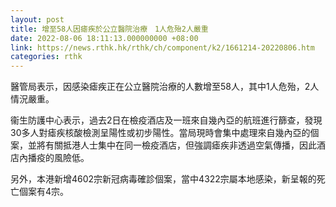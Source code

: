```yaml
---
layout: post
title: 增至58人因瘧疾於公立醫院治療　1人危殆2人嚴重
date: 2022-08-06 18:11:13.000000000 +08:00
link: https://news.rthk.hk/rthk/ch/component/k2/1661214-20220806.htm
categories: rthk
---
```


醫管局表示，因感染瘧疾正在公立醫院治療的人數增至58人，其中1人危殆，2人情況嚴重。

衞生防護中心表示，過去2日在檢疫酒店及一班來自幾內亞的航班進行篩查，發現30多人對瘧疾核酸檢測呈陽性或初步陽性。當局現時會集中處理來自幾內亞的個案，並將有關抵港人士集中在同一檢疫酒店，但強調瘧疾非透過空氣傳播，因此酒店內播疫的風險低。

另外，本港新增4602宗新冠病毒確診個案，當中4322宗屬本地感染，新呈報的死亡個案有4宗。
